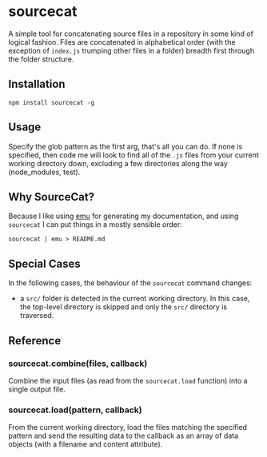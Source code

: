 # sourcecat

A simple tool for concatenating source files in a repository in some kind
of logical fashion.  Files are concatenated in alphabetical order (with
the exception of `index.js` trumping other files in a folder) breadth
first through the folder structure.

## Installation

```
npm install sourcecat -g
```

## Usage

Specify the glob pattern as the first arg, that's all you can do. If none is
specified, then code me will look to find all of the `.js` files from your
current working directory down, excluding a few directories along the way
(node_modules, test).

## Why SourceCat?

Because I like using [emu](https://github.com/puffnfresh/emu.js) for
generating my documentation, and using `sourcecat` I can put things in a
mostly sensible order:

```
sourcecat | emu > README.md
```

## Special Cases

In the following cases, the behaviour of the `sourcecat` command changes:

- a `src/` folder is detected in the current working directory.  In this
  case, the top-level directory is skipped and only the `src/` directory
  is traversed.

## Reference

### sourcecat.combine(files, callback)

Combine the input files (as read from the `sourcecat.load` function) into
a single output file.

### sourcecat.load(pattern, callback)

From the current working directory, load the files matching the specified
pattern and send the resulting data to the callback as an array of data
objects (with a filename and content attribute).

